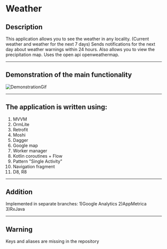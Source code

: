 # Weather

## Description

This application allows you to see the weather in any locality. (Current weather and weather for the next 7 days)
Sends notifications for the next day about weather warnings within 24 hours.
Also allows you to view the precipitation map.
Uses the open api openweathermap.
___

## Demonstration of the main functionality

![DemonstrationGif](https://s9.gifyu.com/images/demo-5.gif)
___

## The application is written using:

1) MVVM
2) OrmLite
3) Retrofit
4) Moshi
5) Dagger
6) Google map
7) Worker manager
8) Kotlin coroutines + Flow
9) Pattern "Single Activity"
10) Navigation fragment
11) D8, R8
___

## Addition

Implemented in separate branches:
1)Google Analytics
2)AppMetrica
3)RxJava
___

## Warning

Keys and aliases are missing in the repository

